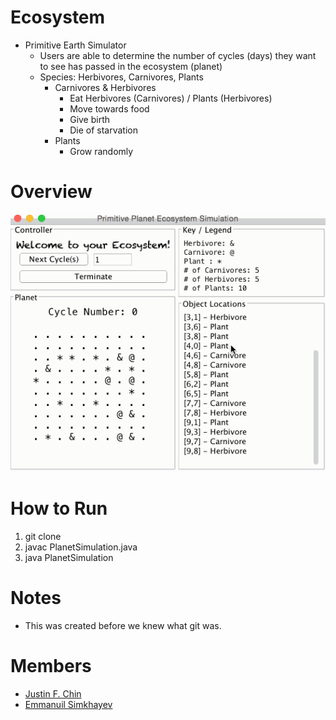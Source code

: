 # Ecosystem
- Primitive Earth Simulator
    - Users are able to determine the number of cycles (days) they want to see has passed in the ecosystem (planet)
    - Species: Herbivores, Carnivores, Plants
        - Carnivores & Herbivores
            - Eat Herbivores (Carnivores) / Plants (Herbivores)
            - Move towards food
            - Give birth
            - Die of starvation
        - Plants
            - Grow randomly

# Overview
![overview](https://github.com/justinfchin/Ecosystem/blob/master/overview.gif?raw)

# How to Run
1. git clone
2. javac PlanetSimulation.java
3. java PlanetSimulation 

# Notes
- This was created before we knew what git was. 

# Members
- [Justin F. Chin](https://github.com/justinfchin)
- [Emmanuil Simkhayev](https://github.com/edrias)
